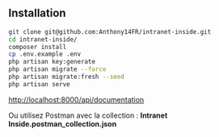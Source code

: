 ## Installation

```bash
git clone git@github.com:Anthony14FR/intranet-inside.git
cd intranet-inside/
composer install
cp .env.example .env
php artisan key:generate
php artisan migrate --force
php artisan migrate:fresh --seed
php artisan serve
```

[http://localhost:8000/api/documentation](http://localhost:8000/api/documentation)

Ou utilisez Postman avec la collection : **Intranet Inside.postman_collection.json**
```
